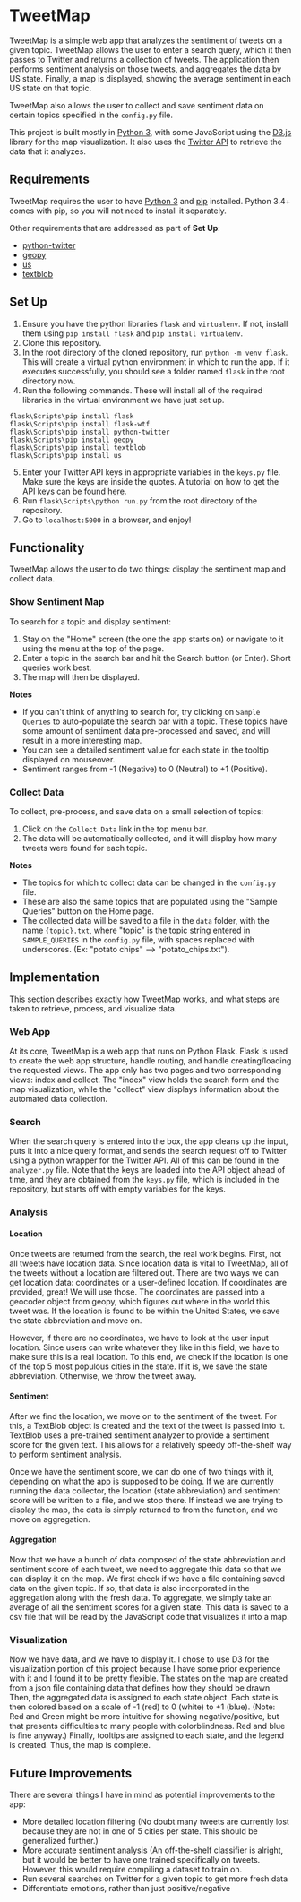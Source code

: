 # TweetMap

TweetMap is a simple web app that analyzes the sentiment of tweets on a given topic. TweetMap allows the user to enter a search query, which it then passes to Twitter and returns a collection of tweets. The application then performs sentiment analysis on those tweets, and aggregates the data by US state. Finally, a map is displayed, showing the average sentiment in each US state on that topic.

TweetMap also allows the user to collect and save sentiment data on certain topics specified in the ```config.py``` file.

This project is built mostly in [Python 3](https://www.python.org/), with some JavaScript using the [D3.js](https://d3js.org/) library for the map visualization. It also uses the [Twitter API](https://developer.twitter.com/en/docs/tweets/search/api-reference/get-search-tweets) to retrieve the data that it analyzes.

## Requirements

TweetMap requires the user to have [Python 3](https://www.python.org/downloads/) and [pip](https://pip.pypa.io/en/stable/installing/#do-i-need-to-install-pip) installed. Python 3.4+ comes with pip, so you will not need to install it separately.

Other requirements that are addressed as part of **Set Up**:
- [python-twitter](http://python-twitter.readthedocs.io/en/latest/index.html)
- [geopy](http://geopy.readthedocs.io/en/latest/)
- [us](https://pypi.python.org/pypi/us)
- [textblob](http://textblob.readthedocs.io/en/dev/index.html)

## Set Up

1. Ensure you have the python libraries ```flask``` and ```virtualenv```. If not, install them using ```pip install flask``` and ```pip install virtualenv```.
2. Clone this repository.
3. In the root directory of the cloned repository, run ```python -m venv flask```. This will create a virtual python environment in which to run the app. If it executes successfully, you should see a folder named ```flask``` in the root directory now.
4. Run the following commands. These will install all of the required libraries in the virtual environment we have just set up.
```
flask\Scripts\pip install flask
flask\Scripts\pip install flask-wtf
flask\Scripts\pip install python-twitter
flask\Scripts\pip install geopy
flask\Scripts\pip install textblob
flask\Scripts\pip install us
```
5. Enter your Twitter API keys in appropriate variables in the ```keys.py``` file. Make sure the keys are inside the quotes. A tutorial on how to get the API keys can be found [here](http://python-twitter.readthedocs.io/en/latest/getting_started.html).
6. Run ```flask\Scripts\python run.py``` from the root directory of the repository.
7. Go to ```localhost:5000``` in a browser, and enjoy!

## Functionality

TweetMap allows the user to do two things: display the sentiment map and collect data.

### Show Sentiment Map

To search for a topic and display sentiment:
1. Stay on the "Home" screen (the one the app starts on) or navigate to it using the menu at the top of the page.
2. Enter a topic in the search bar and hit the Search button (or Enter). Short queries work best.
3. The map will then be displayed.

**Notes**
- If you can't think of anything to search for, try clicking on ```Sample Queries``` to auto-populate the search bar with a topic. These topics have some amount of sentiment data pre-processed and saved, and will result in a more interesting map.
- You can see a detailed sentiment value for each state in the tooltip displayed on mouseover.
- Sentiment ranges from -1 (Negative) to 0 (Neutral) to +1 (Positive).

### Collect Data

To collect, pre-process, and save data on a small selection of topics:
1. Click on the ```Collect Data``` link in the top menu bar.
2. The data will be automatically collected, and it will display how many tweets were found for each topic.

**Notes**
- The topics for which to collect data can be changed in the ```config.py``` file.
- These are also the same topics that are populated using the "Sample Queries" button on the Home page.
- The collected data will be saved to a file in the ```data``` folder, with the name ```{topic}.txt```, where "topic" is the topic string entered in ```SAMPLE_QUERIES``` in the ```config.py``` file, with spaces replaced with underscores. (Ex: "potato chips" --> "potato_chips.txt").

## Implementation

This section describes exactly how TweetMap works, and what steps are taken to retrieve, process, and visualize data.

### Web App

At its core, TweetMap is a web app that runs on Python Flask. Flask is used to create the web app structure, handle routing, and handle creating/loading the requested views. The app only has two pages and two corresponding views: index and collect. The "index" view holds the search form and the map visualization, while the "collect" view displays information about the automated data collection.

### Search

When the search query is entered into the box, the app cleans up the input, puts it into a nice query format, and sends the search request off to Twitter using a python wrapper for the Twitter API. All of this can be found in the ```analyzer.py``` file. Note that the keys are loaded into the API object ahead of time, and they are obtained from the ```keys.py``` file, which is included in the repository, but starts off with empty variables for the keys.

### Analysis

#### Location

Once tweets are returned from the search, the real work begins. First, not all tweets have location data. Since location data is vital to TweetMap, all of the tweets without a location are filtered out. There are two ways we can get location data: coordinates or a user-defined location. If coordinates are provided, great! We will use those. The coordinates are passed into a geocoder object from geopy, which figures out where in the world this tweet was. If the location is found to be within the United States, we save the state abbreviation and move on.

However, if there are no coordinates, we have to look at the user input location. Since users can write whatever they like in this field, we have to make sure this is a real location. To this end, we check if the location is one of the top 5 most populous cities in the state. If it is, we save the state abbreviation. Otherwise, we throw the tweet away.

#### Sentiment

After we find the location, we move on to the sentiment of the tweet. For this, a TextBlob object is created and the text of the tweet is passed into it. TextBlob uses a pre-trained sentiment analyzer to provide a sentiment score for the given text. This allows for a relatively speedy off-the-shelf way to perform sentiment analysis.

Once we have the sentiment score, we can do one of two things with it, depending on what the app is supposed to be doing. If we are currently running the data collector, the location (state abbreviation) and sentiment score will be written to a file, and we stop there. If instead we are trying to display the map, the data is simply returned to from the function, and we move on aggregation.

#### Aggregation

Now that we have a bunch of data composed of the state abbreviation and sentiment score of each tweet, we need to aggregate this data so that we can display it on the map. We first check if we have a file containing saved data on the given topic. If so, that data is also incorporated in the aggregation along with the fresh data. To aggregate, we simply take an average of all the sentiment scores for a given state. This data is saved to a csv file that will be read by the JavaScript code that visualizes it into a map.

### Visualization

Now we have data, and we have to display it. I chose to use D3 for the visualization portion of this project because I have some prior experience with it and I found it to be pretty flexible. The states on the map are created from a json file containing data that defines how they should be drawn. Then, the aggregated data is assigned to each state object. Each state is then colored based on a scale of -1 (red) to 0 (white) to +1 (blue). (Note: Red and Green might be more intuitive for showing negative/positive, but that presents difficulties to many people with colorblindness. Red and blue is fine anyway.) Finally, tooltips are assigned to each state, and the legend is created. Thus, the map is complete.

## Future Improvements

There are several things I have in mind as potential improvements to the app:
- More detailed location filtering (No doubt many tweets are currently lost because they are not in one of 5 cities per state. This should be generalized further.)
- More accurate sentiment analysis (An off-the-shelf classifier is alright, but it would be better to have one trained specifically on tweets. However, this would require compiling a dataset to train on.
- Run several searches on Twitter for a given topic to get more fresh data
- Differentiate emotions, rather than just positive/negative
